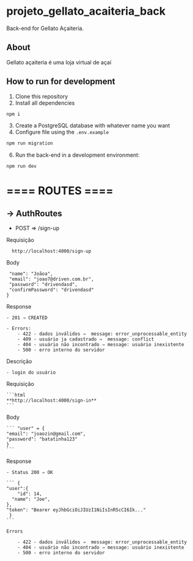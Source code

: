 # projeto_gellato_acaiteria_back

Back-end for Gellato Açaiteria.

## About

Gellato açaiteria é uma loja virtual de açaí

## How to run for development

1. Clone this repository
2. Install all dependencies

```bash
npm i
```

3. Create a PostgreSQL database with whatever name you want
4. Configure file using the `.env.example` 

```bash
npm run migration
```

6. Run the back-end in a development environment:

```bash
npm run dev
```




# ==== ROUTES ====


## ->  AuthRoutes

 - POST ⇒ /sign-up

Requisição 
    
      http://localhost:4000/sign-up
      
  Body 
    
  
 ``` "userData" = {
  "name": "Joãoa",
  "email": "joao7@driven.com.br",
  "password": "drivendasd",
  "confirmPassword": "drivendasd"
}
```
      
 Response
 
    - 201 ⇒ CREATED
    
    - Errors: 
        - 422 - dados inválidos ⇒  message: error_unprocessable_entity
        - 409 - usuário ja cadastrado ⇒  message: conflict
        - 404 - usuário não incontrado ⇒ message: usuário inexistente
        - 500 - erro interno do servidor
      
      
      
      
      
 Descrição
   
    - login do usuário
    
Requisição
    
    ```html
    **http://localhost:4000/sign-in**
    ```
    
Body
    
    ``` "user" = {
    "email": "joaozin@gmail.com",
    "password": "batatinha123"
    }
    ```
    
Response

    - Status 200 ⇒ OK
    
    ``` {
    "user":{
    	"id": 14,
      "name": "Joe",
    },
    "token": "Bearer eyJhbGciOiJIUzI1NiIsInR5cCI6Ik..."
     }
    ```
    
    Errors
    
        - 422 - dados inválidos ⇒  message: error_unprocessable_entity
        - 404 - usuário não incontrado ⇒ message: usuário inexistente
        - 500 - erro interno do servidor
      
      
